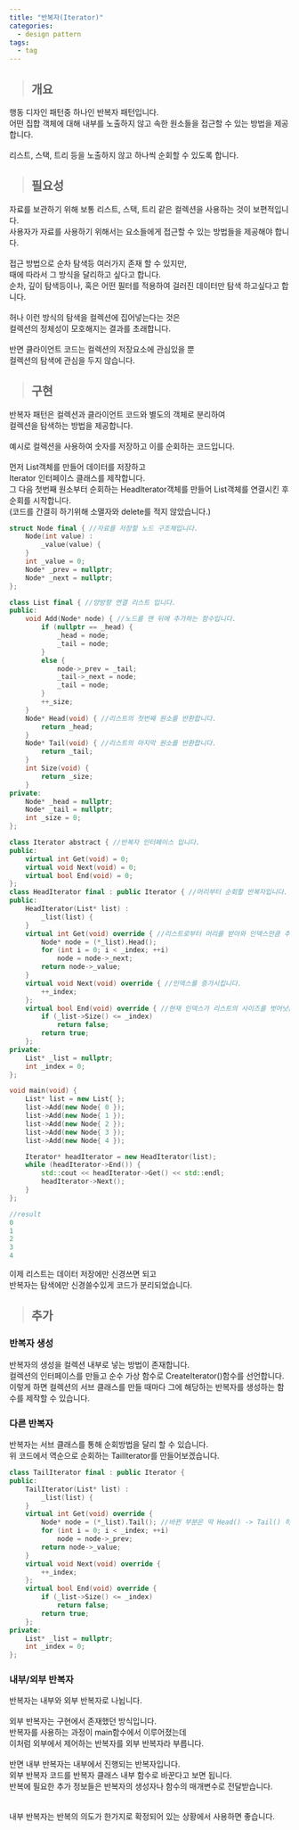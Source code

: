 ```yaml
---
title: "반복자(Iterator)"
categories:
  - design pattern
tags:
  - tag
---
```

> ## 개요

행동 디자인 패턴중 하나인 반복자 패턴입니다.<br>
어떤  집합 객체에 대해 내부를 노출하지 않고 속한 원소들을 접근할 수 있는 방법을 제공합니다.<br>
<br>
리스트, 스택, 트리 등을 노출하지 않고 하나씩 순회할 수 있도록 합니다.
> ## 필요성

자료를 보관하기 위해 보통 리스트, 스택, 트리 같은 컬렉션을 사용하는 것이 보편적입니다.<br>
사용자가 자료를 사용하기 위해서는 요소들에게 접근할 수 있는 방법들을 제공해야 합니다.<br>
<br>
접근 방법으로 순차 탐색등 여러가지 존재 할 수 있지만,<br>
때에 따라서 그 방식을 달리하고 싶다고 합니다.<br>
순차, 깊이 탐색등이나, 혹은 어떤 필터를 적용하여 걸러진 데이터만 탐색 하고싶다고 합니다.<br>
<br>
허나 이런 방식의 탐색을 컬렉션에 집어넣는다는 것은<br>
컬렉션의 정체성이 모호해지는 결과를 초래합니다.<br>
<br>
반면 클라이언트 코드는 컬렉션의 저장요소에 관심있을 뿐<br>
컬렉션의 탐색에 관심을 두지 않습니다.
> ## 구현

반복자 패턴은 컬렉션과 클라이언트 코드와 별도의 객체로 분리하여<br>
컬렉션을 탐색하는 방법을 제공합니다.<br>
<br>
예시로 컬렉션을 사용하여 숫자를 저장하고 이를 순회하는 코드입니다.<br>
<br>
먼저 List객체를 만들어 데이터를 저장하고<br>
Iterator 인터페이스 클래스를 제작합니다.<br>
그 다음 첫번째 원소부터 순회하는 HeadIterator객체를 만들어 List객체를 연결시킨 후<br>
순회를 시작합니다.<br>
(코드를 간결히 하기위해 소멸자와 delete를 적지 않았습니다.)
```cpp
struct Node final { //자료를 저장할 노드 구조체입니다.
	Node(int value) :
		_value(value) {
	}
	int _value = 0;
	Node* _prev = nullptr;
	Node* _next = nullptr;
};
```
```cpp
class List final { //양방향 연결 리스트 입니다.
public:
	void Add(Node* node) { //노드를 맨 뒤에 추가하는 함수입니다.
		if (nullptr == _head) {
			_head = node;
			_tail = node;
		}
		else {
			node->_prev = _tail;
			_tail->_next = node;
			_tail = node;
		}
		++_size;
	}
	Node* Head(void) { //리스트의 첫번째 원소를 반환합니다.
		return _head;
	}
	Node* Tail(void) { //리스트의 마지막 원소를 반환합니다.
		return _tail;
	}
	int Size(void) {
		return _size;
	}
private:
	Node* _head = nullptr;
	Node* _tail = nullptr;
	int _size = 0;
};
```
```cpp
class Iterator abstract { //반복자 인터페이스 입니다.
public:
	virtual int Get(void) = 0;
	virtual void Next(void) = 0;
	virtual bool End(void) = 0;
};
class HeadIterator final : public Iterator { //머리부터 순회할 반복자입니다.
public:
	HeadIterator(List* list) :
		_list(list) {
	}
	virtual int Get(void) override { //리스트로부터 머리를 받아와 인덱스만큼 추적하여 반환합니다.
		Node* node = (*_list).Head();
		for (int i = 0; i < _index; ++i)
			node = node->_next;
		return node->_value;
	}
	virtual void Next(void) override { //인덱스를 증가시킵니다.
		++_index;
	};
	virtual bool End(void) override { //현재 인덱스가 리스트의 사이즈를 벗어낫는지 확인합니다.
		if (_list->Size() <= _index)
			return false;
		return true;
	};
private:
	List* _list = nullptr;
	int _index = 0;
};
```
```cpp
void main(void) {
	List* list = new List{ };
	list->Add(new Node{ 0 });
	list->Add(new Node{ 1 });
	list->Add(new Node{ 2 });
	list->Add(new Node{ 3 });
	list->Add(new Node{ 4 });

	Iterator* headIterator = new HeadIterator(list);
	while (headIterator->End()) {
		std::cout << headIterator->Get() << std::endl;
		headIterator->Next();
	}
};
```
```cpp
//result
0
1
2
3
4
```
이제 리스트는 데이터 저장에만 신경쓰면 되고<br>
반복자는 탐색에만 신경쓸수있게 코드가 분리되었습니다.
> ## 추가

### 반복자 생성
반복자의 생성을 컬렉션 내부로 넣는 방법이 존재합니다.<br>
컬렉션의 인터페이스를 만들고 순수 가상 함수로 CreateIterator()함수를 선언합니다.<br>
이렇게 하면 컬렉션의 서브 클래스를 만들 때마다 그에 해당하는 반복자를 생성하는 함수를 제작할 수 있습니다.
### 다른 반복자
반복자는 서브 클래스를 통해 순회방법을 달리 할 수 있습니다.<br>
위 코드에서 역순으로 순회하는 TailIterator를 만들어보겠습니다.
```cpp
class TailIterator final : public Iterator {
public:
	TailIterator(List* list) :
		_list(list) {
	}
	virtual int Get(void) override {
		Node* node = (*_list).Tail(); //바뀐 부분은 딱 Head() -> Tail() 하나 뿐 입니다.
		for (int i = 0; i < _index; ++i)
			node = node->_prev;
		return node->_value;
	}
	virtual void Next(void) override {
		++_index;
	};
	virtual bool End(void) override {
		if (_list->Size() <= _index)
			return false;
		return true;
	};
private:
	List* _list = nullptr;
	int _index = 0;
};

```
### 내부/외부 반복자
반복자는 내부와 외부 반복자로 나뉩니다.<br>
<br>
외부 반복자는 구현에서 존재했던 방식입니다.<br>
반복자를 사용하는 과정이 main함수에서 이루어졌는데<br>
이처럼 외부에서 제어하는 반복자를 외부 반복자라 부릅니다.<br>
<br>
반면 내부 반복자는 내부에서 진행되는 반복자입니다.<br>
외부 반복자 코드를 반복자 클래스 내부 함수로 바꾼다고 보면 됩니다.<br>
반복에 필요한 추가 정보들은 반복자의 생성자나 함수의 매개변수로 전달받습니다.<br><br>
<br>
내부 반복자는 반복의 의도가 한가지로 확정되어 있는 상황에서 사용하면 좋습니다.


